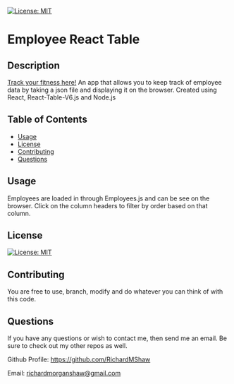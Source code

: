 [![License: MIT](https://img.shields.io/badge/License-MIT-yellow.svg)](https://opensource.org/licenses/MIT)
# Employee React Table
## Description
[Track your fitness here!](https://dry-river-48635.herokuapp.com)
An app that allows you to keep track of employee data by taking a json file and displaying it on the browser.
Created using React, React-Table-V6.js and Node.js

## Table of Contents
* [Usage](#usage)
* [License](#license)
* [Contributing](#contributing)
* [Questions](#questions)
## Usage
Employees are loaded in through Employees.js and can be see on the browser. Click on the column headers to filter by order based on that column.
## License
[![License: MIT](https://img.shields.io/badge/License-MIT-yellow.svg)](https://opensource.org/licenses/MIT)
## Contributing
You are free to use, branch, modify and do whatever you can think of with this code.
## Questions
If you have any questions or wish to contact me, then send me an email. Be sure to check out my other repos as well.

Github Profile: https://github.com/RichardMShaw

Email: richardmorganshaw@gmail.com
